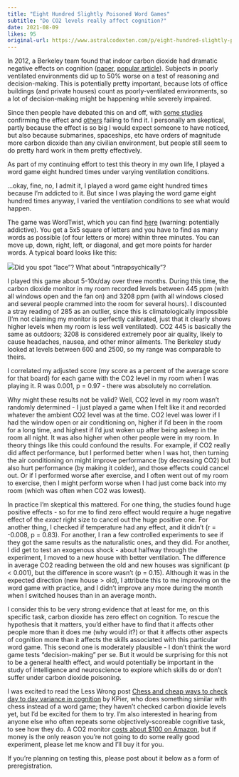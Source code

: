 ```yaml
---
title: "Eight Hundred Slightly Poisoned Word Games"
subtitle: "Do CO2 levels really affect cognition?"
date: 2021-08-09
likes: 95
original-url: https://www.astralcodexten.com/p/eight-hundred-slightly-poisoned-word
---
```

In 2012, a Berkeley team found that indoor carbon dioxide had dramatic negative effects on cognition ([paper](https://www.ncbi.nlm.nih.gov/pmc/articles/PMC3548274/), [popular article](https://alumni.berkeley.edu/california-magazine/summer-2016-welcome-there/your-brain-carbon-dioxide-research-finds-even-low)). Subjects in poorly ventilated environments did up to 50% worse on a test of reasoning and decision-making. This is potentially pretty important, because lots of office buildings (and private houses) count as poorly-ventilated environments, so a lot of decision-making might be happening while severely impaired. 

Since then people have debated this on and off, with [some studies](https://dash.harvard.edu/bitstream/handle/1/27662232/4892924.pdf?sequence=1) confirming the effect and [others](https://onlinelibrary.wiley.com/doi/abs/10.1111/ina.12284) failing to find it. I personally am skeptical, partly because the effect is so big I would expect someone to have noticed, but also because submarines, spaceships, etc have orders of magnitude more carbon dioxide than any civilian environment, but people still seem to do pretty hard work in them pretty effectively.

As part of my continuing effort to test this theory in my own life, I played a word game eight hundred times under varying ventilation conditions.

…okay, fine, no, I admit it, I played a word game eight hundred times because I’m addicted to it. But since I was playing the word game eight hundred times anyway, I varied the ventilation conditions to see what would happen.

The game was WordTwist, which you can find [here](https://wordtwist.puzzlebaron.com/init5.php) (warning: potentially addictive). You get a 5x5 square of letters and you have to find as many words as possible (of four letters or more) within three minutes. You can move up, down, right, left, or diagonal, and get more points for harder words. A typical board looks like this:

[![](https://substackcdn.com/image/fetch/w_1456,c_limit,f_auto,q_auto:good,fl_progressive:steep/https%3A%2F%2Fbucketeer-e05bbc84-baa3-437e-9518-adb32be77984.s3.amazonaws.com%2Fpublic%2Fimages%2F1902078a-2b4f-4f8d-8b6c-7a8122700660_298x299.png)](https://substackcdn.com/image/fetch/f_auto,q_auto:good,fl_progressive:steep/https%3A%2F%2Fbucketeer-e05bbc84-baa3-437e-9518-adb32be77984.s3.amazonaws.com%2Fpublic%2Fimages%2F1902078a-2b4f-4f8d-8b6c-7a8122700660_298x299.png)Did you spot “lace”? What about “intrapsychically”?

I played this game about 5-10x/day over three months. During this time, the carbon dioxide monitor in my room recorded levels between 445 ppm (with all windows open and the fan on) and 3208 ppm (with all windows closed and several people crammed into the room for several hours). I discounted a stray reading of 285 as an outlier, since this is climatologically impossible (I’m not claiming my monitor is perfectly calibrated, just that it clearly shows higher levels when my room is less well ventilated). CO2 445 is basically the same as outdoors; 3208 is considered extremely poor air quality, likely to cause headaches, nausea, and other minor ailments. The Berkeley study looked at levels between 600 and 2500, so my range was comparable to theirs.

I correlated my adjusted score (my score as a percent of the average score for that board) for each game with the CO2 level in my room when I was playing it. R was 0.001, p = 0.97 - there was absolutely no correlation.

Why might these results not be valid? Well, CO2 level in my room wasn’t randomly determined - I just played a game when I felt like it and recorded whatever the ambient CO2 level was at the time. CO2 level was lower if I had the window open or air conditioning on, higher if I’d been in the room for a long time, and highest if I’d just woken up after being asleep in the room all night. It was also higher when other people were in my room. In theory things like this could confound the results. For example, if CO2 really did affect performance, but I performed better when I was hot, then turning the air conditioning on might improve performance (by decreasing CO2) but also hurt performance (by making it colder), and those effects could cancel out. Or if I performed worse after exercise, and I often went out of my room to exercise, then I might perform worse when I had just come back into my room (which was often when CO2 was lowest).

In practice I’m skeptical this mattered. For one thing, the studies found huge positive effects - so for me to find zero effect would require a huge negative effect of the _exact_ right size to cancel out the huge positive one. For another thing, I checked if temperature had any effect, and it didn’t (r = -0.008, p = 0.83). For another, I ran a few controlled experiments to see if they got the same results as the naturalistic ones, and they did. For another, I did get to test an exogenous shock - about halfway through the experiment, I moved to a new house with better ventilation. The difference in average CO2 reading between the old and new houses was significant (p < 0.001), but the difference in score wasn’t (p = 0.15). Although it was in the expected direction (new house > old), I attribute this to me improving on the word game with practice, and I didn’t improve any more during the month when I switched houses than in an average month.

I consider this to be very strong evidence that at least for me, on this specific task, carbon dioxide has zero effect on cognition. To rescue the hypothesis that it matters, you’d either have to find that it affects other people more than it does me (why would it?) or that it affects other aspects of cognition more than it affects the skills associated with this particular word game. This second one is moderately plausible - I don’t think the word game tests “decision-making” per se. But it would be surprising for this not to be a general health effect, and would potentially be important in the study of intelligence and neuroscience to explore which skills do or don’t suffer under carbon dioxide poisoning.

I was excited to read the Less Wrong post [Chess and cheap ways to check day to day variance in cognition](https://www.lesswrong.com/posts/nvRauqCD3u5hdkLm9/chess-and-cheap-ways-to-check-day-to-day-variance-in) by KPier, who does something similar with chess instead of a word game; they haven’t checked carbon dioxide levels yet, but I’d be excited for them to try. I’m also interested in hearing from anyone else who often repeats some objectively-scoreable cognitive task, to see how they do. A CO2 monitor [costs about $100 on Amazon](https://amzn.to/2UWhbbM), but if money is the only reason you’re not going to do some really good experiment, please let me know and I’ll buy it for you. 

If you’re planning on testing this, please post about it below as a form of preregistration.
